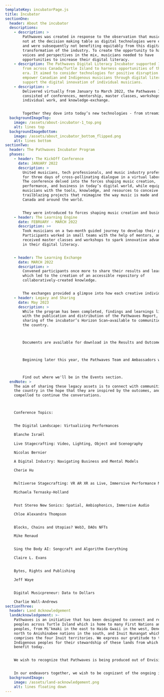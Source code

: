 ```yaml
---
templateKey: incubatorPage.js
title: Incubator
sectionOne:
  header: About the incubator
  descriptions:
    - description: >
        Pathwaves was created in response to the observation that musicians were
        not at the decision making table as digital technologies were evolving,
        and were subsequently not benefiting equitably from this digital
        transformation of the industry. To create the opportunity to have their
        voices and perspectives in the mix, musicians needed to have
        opportunities to increase their digital literacy.
    - description: The Pathwaves Digital Literacy Incubator supported 18 musicians
        from across Canada/Turtle Island to harness opportunities of the digital
        era. It aimed to consider technologies for positive disruption to
        empower Canadian and Indigenous musicians through digital literacy and
        support the digital innovation of individual musicians.
    - description: >
        Delivered virtually from January to March 2022, the Pathwaves Incubator
        consisted of conferences, mentorship, master classes, workshops,
        individual work, and knowledge-exchange.


        Together they dove into today’s new technologies - from streaming software and VR live shows to NFTs and AI assisted composition - with the goal of sparking new solutions-oriented thought surrounding the creation and sharing of music. 
  backgroundImageTop:
    image: /assets/about-incubator-1_top.png
    alt: lines top
  backgroundImageBottom:
    image: /assets/about_incubator_bottom_flipped.png
    alt: lines bottom
sectionTwo:
  header: The Pathwaves Incubator Program
  phases:
    - header: The KickOff Conference
      date: JANUARY 2022
      description: >
        United musicians, tech professionals, and music industry professionals
        for three days of cross-pollinating dialogue in a virtual laboratory.
        The conference delved into the forces shaping music creation,
        performance, and business in today’s digital world, while equipping
        musicians with the tools, knowledge, and resources to conceive
        trailblazing projects that reimagine the way music is made and shared in
        Canada and around the world.


        They were introduced to forces shaping music creation and business in today’s digital world, to inspire musicians to conceive and consider new ways to explore and share their art through digital tools. The conference was designed as a co-learning environment led by guides and mentors, facilitated through interactive exercises.
    - header: The Learning Engine
      date: FEBRUARY - MARCH 2022
      description: >+
        Took musicians on a two-month guided journey to develop their projects.
        Participants worked in small teams with the help of mentors, and
        received master classes and workshops to spark innovative advancements
        in their digital literacy.


    - header: The Learning Exchange
      date: MARCH 2022
      description: >
        Convened participants once more to share their results and learnings,
        which led to the creation of an accessible repository of
        collaboratively-created knowledge.


        The exchanges provided a glimpse into how each creative individual explored the expansive range of digital tools and diverse approaches that had been touched upon during the learning journey—everything from spatial audio, Ableton plugins, effect pedals, immersive experiences, creation process, recorded music, to social media activation, integration and business planning, to a myriad of other investigations.
    - header: Legacy and Sharing
      date: May 2023
      description: >
        While the program has been completed, findings and learnings live on
        with the publication and distribution of the Pathwaves Report, and the
        sharing of the incubator’s Horizon Scan—available to communities across
        the country.



        Documents are available for download in the Results and Outcomes section.



        Beginning later this year, the Pathwaves Team and Ambassadors will be presenting and facilitating workshops at conferences and events across the country. If you are interested in partnering with us, please be in touch!



        Find out where we'll be in the Events section.
  endNote: >
    The aim of sharing these legacy assets is to connect with communities across
    the country in the hope that they are inspired by the outcomes, and are
    compelled to continue the conversations. 



    Conference Topics:


    The Digital Landscape: Virtualizing Performances    

    Blanche Israël
       	 
    Live Stagecrafting: Video, Lighting, Object and Scenography

    Nicolas Bernier
       	 
    A Digital Industry: Navigating Business and Mental Models

    Cherie Hu


    Multiverse Stagecrafting: VR AR XR as Live, Immersive Performance Modes  

    Michaela Ternasky-Holland


    Post Stereo New Sonics: Spatial, Ambiophonics, Immersive Audio     

    Chloe Alexandra Thompson


    Blocks, Chains and Utopias? Web3, DAOs NFTs 	 

    Mike Renaud


    Sing the Body AI: Songcraft and Algorithm Everything	 

    Claire L. Evans


    Bytes, Rights and Publishing

    Jeff Waye


    Digital Musicpreneur: Data to Dollars

    Charlie Wall-Andrews
sectionThree:
  header: Land Acknowledgement
  landAcknowledgement: >-
    Pathwaves is an initiative that has been designed to connect and reach
    peoples across Turtle Island which is home to many First Nations and Metis
    peoples, from Mi’kmaki in the east to Haida Gwaii in the west, Dene in the
    north to Anishinabee nations in the south, and Inuit Nunangat which
    comprises the four Inuit territories. We express our gratitude to the
    Indigenous peoples for their stewardship of these lands from which we
    benefit today.


    We wish to recognize that Pathwaves is being produced out of Envision’s headquarters in Tiohtià:ke, on the ancestral territory of the Kanien’kehá:ka nation. The region, since time immemorial, has served as a gathering place marking the area a key site of diplomacy, as well as for the exchange of culture, language, goods, and technological knowledge. It is in this spirit that we convene for Pathwaves, in a space of sharing and exchange. 


    In our endeavors together, we wish to be cognizant of the ongoing impacts of colonialism and our responsibility to actively work towards change through recognizing, honouring, reconciling and partnering with Indigenous people. We are committed to making space in this program for Indigenous participation and knowledge and to facilitate sharing back to Indigenous and settler communities.
  backgroundImage:
    image: /assets/land-acknowledgement.png
    alt: lines floating down
---
```

